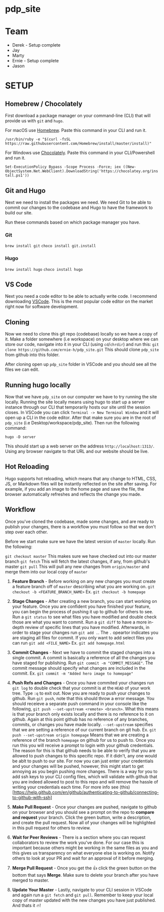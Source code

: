 # pdp_site
# Team
 * Derek - Setup complete
 * Jay
 * Marty
 * Ernie - Setup complete
 * Jason


# SETUP

## Homebrew / Chocolately
First download a package manager on your command-line (CLI) that will provide us with `git` and `hugo`.

For macOS use [Homebrew](https://brew.sh/). Paste this command in your CLI and run it.

`/usr/bin/ruby -e "$(curl -fsSL https://raw.githubusercontent.com/Homebrew/install/master/install)"`


For Windows use [Chocolately](https://chocolatey.org/). Paste this command in your CLI/Powershell and run it.

`Set-ExecutionPolicy Bypass -Scope Process -Force; iex ((New-ObjectSystem.Net.WebClient).DownloadString('https://chocolatey.org/install.ps1'))`

## Git and Hugo
Next we need to install the packages we need. We need Git to be able to commit our changes to the codebase and Hugo to have the framework to build our site.

Run these commands based on which package manager you have.

### Git
`brew install git`
`choco install git.install`

### Hugo
`brew install hugo`
`choco install hugo`


## VS Code
Next you need a code editor to be able to actually write code. I recommend downloading [VSCode](https://code.visualstudio.com/). This is the most popular code editor on the market right now for software development.

## Cloning
Now we need to clone this git repo (codebase) locally so we have a copy of it. Make a folder somewhere (i.e workspace) on your desktop where we can store our code, navigate into it in your CLI (using `cd`/`chrdir`) and run this:
`git clone https://github.com/ernie-h/pdp_site.git`
This should clone `pdp_site` from github into this folder.

After cloning open up `pdp_site` folder in VSCode and you should see all the files we can edit.

## Running hugo locally
Now that we have `pdp_site` on our computer we have to try running the site locally. Running the site locally means using hugo to start up a server instance through our CLI that temporarily hosts our site until the session closes. In VSCode you can click `Terminal -> New Terminal Window` and it will open up a CLI in the code editor. After that make sure you are in the root of `pdp_site` (i.e Desktop/workspace/pdp_site). Then run the following command:

`hugo -D server`

This should start up a web server on the address `http://localhost:1313/`. Using any browser navigate to that URL and our website should be live.

## Hot Reloading
Hugo supports hot reloading, which means that any change to HTML, CSS, JS, or Markdown files will be instantly reflected on the site after saving. For example, if you add an image to the home page and save the file, the browser automatically refreshes and reflects the change you made.

## Workflow
Once you've cloned the codebase, made some changes, and are ready to publish your changes, there is a workflow you must follow so that we don't step over each other.

Before we start make sure we have the latest version of `master` locally. Run the following:

`git checkout master` This makes sure we have checked out into our master branch
`git fetch` This will fetch the latest changes, if any, from github's master
`git pull` This will pull any new changes from `origin/master` and merge them into our local copy of `master`

1. **Feature Branch** -
Before working on any new changes you must create a feature branch off of `master` describing what you are working on.
`git checkout -b <FEATURE_BRANCH_NAME>`
Ex. `git checkout -b homepage`

2. **Stage Changes** -
After creating a new branch, you can start working on your feature. Once you are confident you have finished your feature, you can begin the process of pushing it up to github for others to see. Run a `git status` to see what files you have modified and double check those are what you want to commit. Run a `git diff` to have a more in-depth review of specific lines that you have modified. 
Afterwards, in order to stage your changes run `git add .`. The `.` opeartor indicates you are staging all files for commit. If you only want to add select files you can run `git add <FILE_NAME>` Ex. `git add homepage.html`

3. **Commit Changes** -
Next we have to commit the staged changes into a single commit. A commit is basically a reference of all the changes you have staged for publishing. Run `git commit -m "COMMIT_MESSAGE"`. The commit message should specify what changes are included in the commit. Ex. `git commit -m "Added hero image to homepage"` 

4. **Push Refs and Changes** -
Once you have commited your changes run `git log` to double check that your commit is at the `HEAD` of your work tree. Type `:q` to exit out. Now you are ready to push your changes to github. Run `git push`, note that this should throw a error message. You should receieve a separate push command in your console like the following, `git push --set-upstream <remote> <branch>`.
What this means is that your branch only exists locally and there is no reference to it on github. Again at this point github has no reference of any branches, commits, or changes you have made locally. `--set-upstream` specifies that we are setting a reference of our current branch on git hub. Ex. `git push --set-upstream origin homepage` Means that we are creating a reference of the branch `homepage` on github for us to push to. 
Once you run this you will receive a prompt to login with your github credentials. The reason for this is that github needs to be able to verify that you are allowed to push changes to this specific repo. If it didn't, any one would be ablt to push to our site. For now you can just enter your credentials and your changes will be pushed, however, this might start to get annoying as you begin pushing more changes. There is a way for you to add ssh keys to your CLI config files, which will validate with github that you are indeed allowed to post to this repo and will remove the hassle of writing your credentials each time. For more info see (this)[https://help.github.com/en/github/authenticating-to-github/connecting-to-github-with-ssh]

5. **Make Pull Request** -
Once your changes are pushed, navigate to github on your browser and you should see a prompt on the repo to **compare and request** your branch. Click the green button, write a description, and create the pull request. Now all of your changes will be highlighted in this pull request for others to review.

6. **Wait for Peer Reviews** -
There is a section where you can request collaborators to review the work you've done. For our case this is important because others might be working in the same files as you and this gives us transparency on what everyone else is working on. Notify others to look at your PR and wait for an approval of it before merging.

7. **Merge Pull Request** -
Once you get the :+1: click the green button on the bottom that says **Merge**. Make sure to delete your branch after you have merged to master.

8. **Update Your Master** -
Lastly, navigate to your CLI session in VSCode and again run a `git fetch` and `git pull`. Remember to keep your local copy of master updated with the new changes you have just published. And thats it :fire:!
